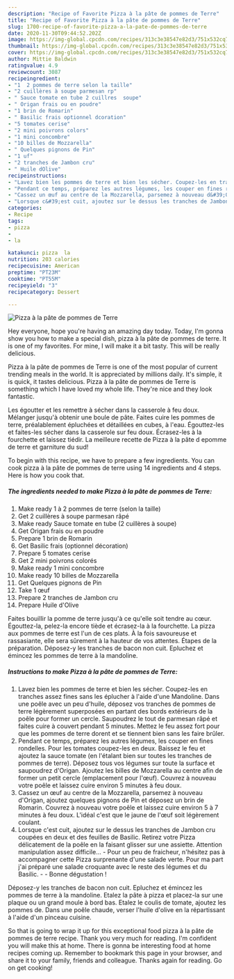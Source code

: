 ```yaml
---
description: "Recipe of Favorite Pizza à la pâte de pommes de Terre"
title: "Recipe of Favorite Pizza à la pâte de pommes de Terre"
slug: 1700-recipe-of-favorite-pizza-a-la-pate-de-pommes-de-terre
date: 2020-11-30T09:44:52.202Z
image: https://img-global.cpcdn.com/recipes/313c3e38547e82d3/751x532cq70/pizza-a-la-pate-de-pommes-de-terre-photo-principale-de-la-recette.jpg
thumbnail: https://img-global.cpcdn.com/recipes/313c3e38547e82d3/751x532cq70/pizza-a-la-pate-de-pommes-de-terre-photo-principale-de-la-recette.jpg
cover: https://img-global.cpcdn.com/recipes/313c3e38547e82d3/751x532cq70/pizza-a-la-pate-de-pommes-de-terre-photo-principale-de-la-recette.jpg
author: Mittie Baldwin
ratingvalue: 4.9
reviewcount: 3087
recipeingredient:
- "1  2 pommes de terre selon la taille"
- "2 cuillères à soupe parmesan rp"
- " Sauce tomate en tube 2 cuillres  soupe"
- " Origan frais ou en poudre"
- "1 brin de Romarin"
- " Basilic frais optionnel dcoration"
- "5 tomates cerise"
- "2 mini poivrons colors"
- "1 mini concombre"
- "10 billes de Mozzarella"
- " Quelques pignons de Pin"
- "1 uf"
- "2 tranches de Jambon cru"
- " Huile dOlive"
recipeinstructions:
- "Lavez bien les pommes de terre et bien les sécher. Coupez-les en tranches assez fines sans les éplucher à l&#39;aide d&#39;une Mandoline. Dans une poêle avec un peu d&#39;huile, déposez vos tranches de pommes de terre légèrement superposées en partant des bords extérieurs de la poêle pour former un cercle. Saupoudrez le tout de parmesan râpé et faites cuire à couvert pendant 5 minutes. Mettez le feu assez fort pour que les pommes de terre dorent et se tiennent bien sans les faire brûler."
- "Pendant ce temps, préparez les autres légumes, les couper en fines rondelles. Pour les tomates coupez-les en deux. Baissez le feu et ajoutez la sauce tomate (en l&#39;étalant bien sur toutes les tranches de pommes de terre). Déposez tous vos légumes sur toute la surface et saupoudrez d&#39;Origan. Ajoutez les billes de Mozzarella au centre afin de former un petit cercle (emplacement pour l&#39;œuf). Couvrez à nouveau votre poêle et laissez cuire environ 5 minutes à feu doux."
- "Cassez un œuf au centre de la Mozzarella, parsemez à nouveau d&#39;Origan, ajoutez quelques pignons de Pin et déposez un brin de Romarin. Couvrez à nouveau votre poêle et laissez cuire environ 5 à 7 minutes à feu doux. L&#39;idéal c&#39;est que le jaune de l&#39;œuf soit légèrement coulant."
- "Lorsque c&#39;est cuit, ajoutez sur le dessus les tranches de Jambon cru coupées en deux et des feuilles de Basilic. Retirez votre Pizza délicatement de la poêle en la faisant glisser sur une assiette. Attention manipulation assez difficile... Pour un peu de fraicheur, n&#39;hésitez pas à accompagner cette Pizza surprenante d&#39;une salade verte. Pour ma part j&#39;ai préparé une salade croquante avec le reste des légumes et du Basilic.  Bonne dégustation !"
categories:
- Recipe
tags:
- pizza
- 
- la

katakunci: pizza  la 
nutrition: 203 calories
recipecuisine: American
preptime: "PT23M"
cooktime: "PT55M"
recipeyield: "3"
recipecategory: Dessert

---
```



![Pizza à la pâte de pommes de Terre](https://img-global.cpcdn.com/recipes/313c3e38547e82d3/751x532cq70/pizza-a-la-pate-de-pommes-de-terre-photo-principale-de-la-recette.jpg)

Hey everyone, hope you're having an amazing day today. Today, I'm gonna show you how to make a special dish, pizza à la pâte de pommes de terre. It is one of my favorites. For mine, I will make it a bit tasty. This will be really delicious.

Pizza à la pâte de pommes de Terre is one of the most popular of current trending meals in the world. It is appreciated by millions daily. It's simple, it is quick, it tastes delicious. Pizza à la pâte de pommes de Terre is something which I have loved my whole life. They're nice and they look fantastic.

Les égoutter et les remettre à sécher dans la casserole à feu doux. Mélanger jusqu&#39;à obtenir une boule de pâte. Faites cuire les pommes de terre, préalablement épluchées et détaillées en cubes, à l&#39;eau. Égouttez-les et faites-les sécher dans la casserole sur feu doux. Écrasez-les à la fourchette et laissez tiédir. La meilleure recette de Pizza à la pâte d epomme de terre et garniture du sud!


To begin with this recipe, we have to prepare a few ingredients. You can cook pizza à la pâte de pommes de terre using 14 ingredients and 4 steps. Here is how you cook that.

<!--inarticleads1-->

##### The ingredients needed to make Pizza à la pâte de pommes de Terre:

1. Make ready 1 à 2 pommes de terre (selon la taille)
1. Get 2 cuillères à soupe parmesan râpé
1. Make ready  Sauce tomate en tube (2 cuillères à soupe)
1. Get  Origan frais ou en poudre
1. Prepare 1 brin de Romarin
1. Get  Basilic frais (optionnel décoration)
1. Prepare 5 tomates cerise
1. Get 2 mini poivrons colorés
1. Make ready 1 mini concombre
1. Make ready 10 billes de Mozzarella
1. Get  Quelques pignons de Pin
1. Take 1 œuf
1. Prepare 2 tranches de Jambon cru
1. Prepare  Huile d&#39;Olive


Faites bouillir la pomme de terre jusqu&#39;à ce qu&#39;elle soit tendre au cœur. Égouttez-la, pelez-la encore tiède et écrasez-la à la fourchette. La pizza aux pommes de terre est l&#39;un de ces plats. À la fois savoureuse et rassasiante, elle sera sûrement à la hauteur de vos attentes. Étapes de la préparation. Déposez-y les tranches de bacon non cuit. Epluchez et émincez les pommes de terre à la mandoline. 

<!--inarticleads2-->

##### Instructions to make Pizza à la pâte de pommes de Terre:

1. Lavez bien les pommes de terre et bien les sécher. Coupez-les en tranches assez fines sans les éplucher à l&#39;aide d&#39;une Mandoline. Dans une poêle avec un peu d&#39;huile, déposez vos tranches de pommes de terre légèrement superposées en partant des bords extérieurs de la poêle pour former un cercle. Saupoudrez le tout de parmesan râpé et faites cuire à couvert pendant 5 minutes. Mettez le feu assez fort pour que les pommes de terre dorent et se tiennent bien sans les faire brûler.
1. Pendant ce temps, préparez les autres légumes, les couper en fines rondelles. Pour les tomates coupez-les en deux. Baissez le feu et ajoutez la sauce tomate (en l&#39;étalant bien sur toutes les tranches de pommes de terre). Déposez tous vos légumes sur toute la surface et saupoudrez d&#39;Origan. Ajoutez les billes de Mozzarella au centre afin de former un petit cercle (emplacement pour l&#39;œuf). Couvrez à nouveau votre poêle et laissez cuire environ 5 minutes à feu doux.
1. Cassez un œuf au centre de la Mozzarella, parsemez à nouveau d&#39;Origan, ajoutez quelques pignons de Pin et déposez un brin de Romarin. Couvrez à nouveau votre poêle et laissez cuire environ 5 à 7 minutes à feu doux. L&#39;idéal c&#39;est que le jaune de l&#39;œuf soit légèrement coulant.
1. Lorsque c&#39;est cuit, ajoutez sur le dessus les tranches de Jambon cru coupées en deux et des feuilles de Basilic. Retirez votre Pizza délicatement de la poêle en la faisant glisser sur une assiette. Attention manipulation assez difficile... - Pour un peu de fraicheur, n&#39;hésitez pas à accompagner cette Pizza surprenante d&#39;une salade verte. Pour ma part j&#39;ai préparé une salade croquante avec le reste des légumes et du Basilic. -  - Bonne dégustation !


Déposez-y les tranches de bacon non cuit. Epluchez et émincez les pommes de terre à la mandoline. Etalez la pâte à pizza et placez-la sur une plaque ou un grand moule à bord bas. Etalez le coulis de tomate, ajoutez les pommes de. Dans une poêle chaude, verser l&#39;huile d&#39;olive en la répartissant à l&#39;aide d&#39;un pinceau cuisine. 

So that is going to wrap it up for this exceptional food pizza à la pâte de pommes de terre recipe. Thank you very much for reading. I'm confident you will make this at home. There is gonna be interesting food at home recipes coming up. Remember to bookmark this page in your browser, and share it to your family, friends and colleague. Thanks again for reading. Go on get cooking!
